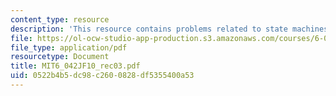 ```yaml
---
content_type: resource
description: 'This resource contains problems related to state machines. '
file: https://ol-ocw-studio-app-production.s3.amazonaws.com/courses/6-042j-mathematics-for-computer-science-fall-2010/0522b4b5dc98c2600828df5355400a53_MIT6_042JF10_rec03.pdf
file_type: application/pdf
resourcetype: Document
title: MIT6_042JF10_rec03.pdf
uid: 0522b4b5-dc98-c260-0828-df5355400a53
---
```


